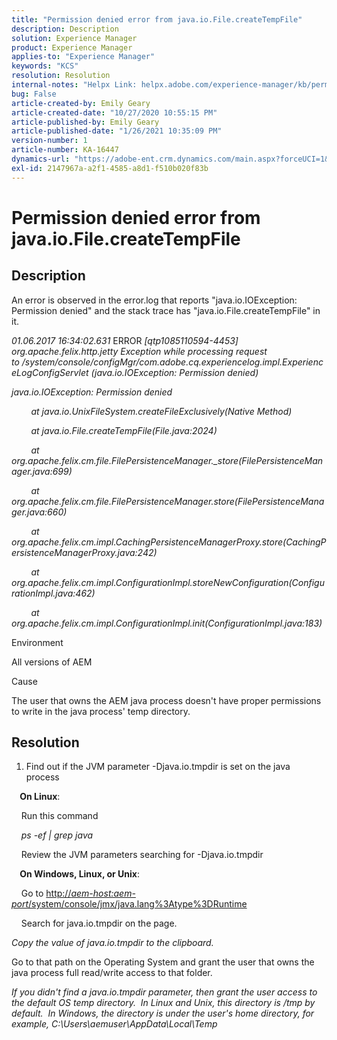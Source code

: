 ```yaml
---
title: "Permission denied error from java.io.File.createTempFile"
description: Description
solution: Experience Manager
product: Experience Manager
applies-to: "Experience Manager"
keywords: "KCS"
resolution: Resolution
internal-notes: "Helpx Link: helpx.adobe.com/experience-manager/kb/permission_denied_error_from_java_io_file.html"
bug: False
article-created-by: Emily Geary
article-created-date: "10/27/2020 10:55:15 PM"
article-published-by: Emily Geary
article-published-date: "1/26/2021 10:35:09 PM"
version-number: 1
article-number: KA-16447
dynamics-url: "https://adobe-ent.crm.dynamics.com/main.aspx?forceUCI=1&pagetype=entityrecord&etn=knowledgearticle&id=bfc91274-a718-eb11-a813-000d3a5937f3"
exl-id: 2147967a-a2f1-4585-a8d1-f510b020f83b
---
```

# Permission denied error from java.io.File.createTempFile

## Description

An error is observed in the error.log that reports "java.io.IOException: Permission denied" and the stack trace has "java.io.File.createTempFile" in it.

<em>01.06.2017 16:34:02.631 </em>ERROR<em> [qtp1085110594-4453] org.apache.felix.http.jetty Exception while processing request to /system/console/configMgr/com.adobe.cq.experiencelog.impl.ExperienceLogConfigServlet (java.io.IOException: Permission denied)</em>

<em>java.io.IOException: Permission denied</em>

<em>        at java.io.UnixFileSystem.createFileExclusively(Native Method)</em>

<em>        at java.io.File.createTempFile(File.java:2024)</em>

<em>        at org.apache.felix.cm.file.FilePersistenceManager._store(FilePersistenceManager.java:699)</em>

<em>        at org.apache.felix.cm.file.FilePersistenceManager.store(FilePersistenceManager.java:660)</em>

<em>        at org.apache.felix.cm.impl.CachingPersistenceManagerProxy.store(CachingPersistenceManagerProxy.java:242)</em>

<em>        at org.apache.felix.cm.impl.ConfigurationImpl.storeNewConfiguration(ConfigurationImpl.java:462)</em>

<em>        at org.apache.felix.cm.impl.ConfigurationImpl.init(ConfigurationImpl.java:183)</em>


Environment



All versions of AEM


Cause



The user that owns the AEM java process doesn't have proper permissions to write in the java process' temp directory.

## Resolution

1.  Find out if the JVM parameter -Djava.io.tmpdir is set on the java process 




<b>    On Linux</b>: 

    Run this command

<em>    ps -ef | grep java</em>

    Review the JVM parameters searching for -Djava.io.tmpdir

<b>    On Windows, Linux, or Unix</b>:   

    Go to [http://<em>aem-host:aem-port</em>/system/console/jmx/java.lang%3Atype%3DRuntime](http://aem-host:aem-port/system/console/jmx/java.lang%3Atype%3DRuntime)

    Search for java.io.tmpdir on the page.

<em>   Copy the value of java.io.tmpdir to the clipboard.
 
</em>   Go to that path on the Operating System and grant the user that owns the java process full read/write access to that folder.
 
<em>   If you didn't find a java.io.tmpdir parameter, then grant the user access to the default OS temp directory.  In Linux and Unix, this directory is /tmp by default.  In Windows, the directory is under the user's home directory, for example, C:\Users\aemuser\AppData\Local\Temp
